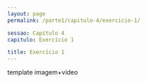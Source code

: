 ```yaml
---
layout: page
permalink: /parte1/capitulo-4/exercicio-1/

sessao: Capítulo 4
capitulo: Exercício 1

title: Exercício 1
---
```


template imagem+vídeo
